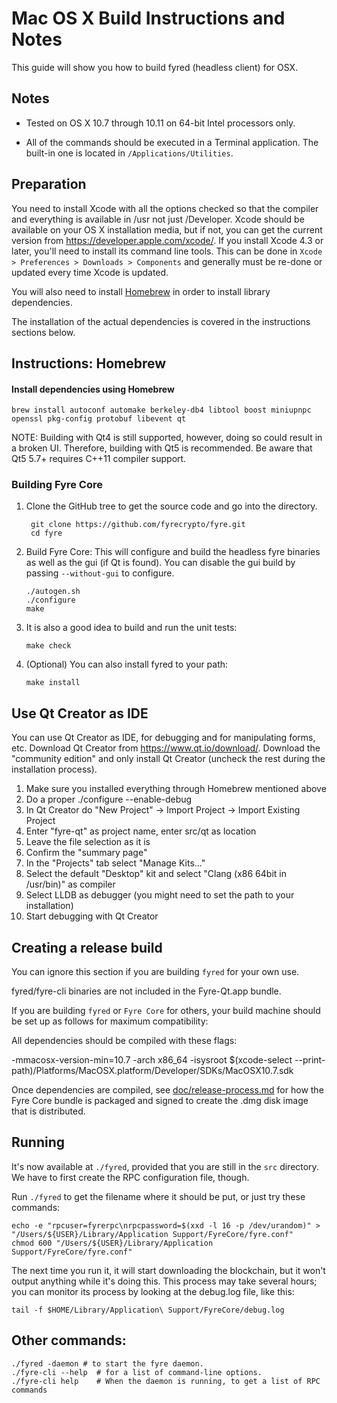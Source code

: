 Mac OS X Build Instructions and Notes
====================================
This guide will show you how to build fyred (headless client) for OSX.

Notes
-----

* Tested on OS X 10.7 through 10.11 on 64-bit Intel processors only.

* All of the commands should be executed in a Terminal application. The
built-in one is located in `/Applications/Utilities`.

Preparation
-----------

You need to install Xcode with all the options checked so that the compiler
and everything is available in /usr not just /Developer. Xcode should be
available on your OS X installation media, but if not, you can get the
current version from https://developer.apple.com/xcode/. If you install
Xcode 4.3 or later, you'll need to install its command line tools. This can
be done in `Xcode > Preferences > Downloads > Components` and generally must
be re-done or updated every time Xcode is updated.

You will also need to install [Homebrew](http://brew.sh) in order to install library
dependencies.

The installation of the actual dependencies is covered in the instructions
sections below.

Instructions: Homebrew
----------------------

#### Install dependencies using Homebrew

    brew install autoconf automake berkeley-db4 libtool boost miniupnpc openssl pkg-config protobuf libevent qt

NOTE: Building with Qt4 is still supported, however, doing so could result in a broken UI. Therefore, building with Qt5 is recommended. Be aware that Qt5 5.7+ requires C++11 compiler support.

### Building Fyre Core

1. Clone the GitHub tree to get the source code and go into the directory.

        git clone https://github.com/fyrecrypto/fyre.git
        cd fyre

2.  Build Fyre Core:
    This will configure and build the headless fyre binaries as well as the gui (if Qt is found).
    You can disable the gui build by passing `--without-gui` to configure.

        ./autogen.sh
        ./configure
        make

3.  It is also a good idea to build and run the unit tests:

        make check

4.  (Optional) You can also install fyred to your path:

        make install

Use Qt Creator as IDE
------------------------
You can use Qt Creator as IDE, for debugging and for manipulating forms, etc.
Download Qt Creator from https://www.qt.io/download/. Download the "community edition" and only install Qt Creator (uncheck the rest during the installation process).

1. Make sure you installed everything through Homebrew mentioned above
2. Do a proper ./configure --enable-debug
3. In Qt Creator do "New Project" -> Import Project -> Import Existing Project
4. Enter "fyre-qt" as project name, enter src/qt as location
5. Leave the file selection as it is
6. Confirm the "summary page"
7. In the "Projects" tab select "Manage Kits..."
8. Select the default "Desktop" kit and select "Clang (x86 64bit in /usr/bin)" as compiler
9. Select LLDB as debugger (you might need to set the path to your installation)
10. Start debugging with Qt Creator

Creating a release build
------------------------
You can ignore this section if you are building `fyred` for your own use.

fyred/fyre-cli binaries are not included in the Fyre-Qt.app bundle.

If you are building `fyred` or `Fyre Core` for others, your build machine should be set up
as follows for maximum compatibility:

All dependencies should be compiled with these flags:

 -mmacosx-version-min=10.7
 -arch x86_64
 -isysroot $(xcode-select --print-path)/Platforms/MacOSX.platform/Developer/SDKs/MacOSX10.7.sdk

Once dependencies are compiled, see [doc/release-process.md](release-process.md) for how the Fyre Core
bundle is packaged and signed to create the .dmg disk image that is distributed.

Running
-------

It's now available at `./fyred`, provided that you are still in the `src`
directory. We have to first create the RPC configuration file, though.

Run `./fyred` to get the filename where it should be put, or just try these
commands:

    echo -e "rpcuser=fyrerpc\nrpcpassword=$(xxd -l 16 -p /dev/urandom)" > "/Users/${USER}/Library/Application Support/FyreCore/fyre.conf"
    chmod 600 "/Users/${USER}/Library/Application Support/FyreCore/fyre.conf"

The next time you run it, it will start downloading the blockchain, but it won't
output anything while it's doing this. This process may take several hours;
you can monitor its process by looking at the debug.log file, like this:

    tail -f $HOME/Library/Application\ Support/FyreCore/debug.log

Other commands:
-------

    ./fyred -daemon # to start the fyre daemon.
    ./fyre-cli --help  # for a list of command-line options.
    ./fyre-cli help    # When the daemon is running, to get a list of RPC commands
